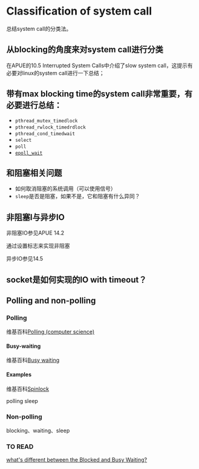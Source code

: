 # Classification of system call

总结system call的分类法。



## 从blocking的角度来对system call进行分类

在APUE的10.5 Interrupted System Calls中介绍了slow system call，这提示有必要对linux的system call进行一下总结；





## 带有max blocking time的system call非常重要，有必要进行总结：
- `pthread_mutex_timedlock`
- `pthread_rwlock_timedrdlock`
- `pthread_cond_timedwait`
- `select`
- `poll`
- [`epoll_wait`](http://man7.org/linux/man-pages/man2/epoll_wait.2.html)


## 和阻塞相关问题
- 如何取消阻塞的系统调用（可以使用信号）
- `sleep`是否是阻塞，如果不是，它和阻塞有什么异同？

    

## 非阻塞I与异步IO

非阻塞IO参见APUE 14.2

通过设置标志来实现非阻塞

异步IO参见14.5

## socket是如何实现的IO with timeout？





## Polling and non-polling

### Polling

维基百科[Polling (computer science)](https://en.wikipedia.org/wiki/Polling_(computer_science))

#### Busy-waiting

维基百科[Busy waiting](https://en.wikipedia.org/wiki/Busy_waiting)



#### Examples

维基百科[Spinlock](https://en.wikipedia.org/wiki/Spinlock)

polling sleep

### Non-polling

blocking、waiting、sleep



### TO READ

[what's different between the Blocked and Busy Waiting?](https://stackoverflow.com/questions/26541119/whats-different-between-the-blocked-and-busy-waiting)

